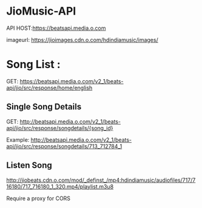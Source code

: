 # JioMusic-API

API HOST:https://beatsapi.media.o.com

imageurl: https://jioimages.cdn.o.com/hdindiamusic/images/

# Song List :

GET: https://beatsapi.media.o.com/v2_1/beats-api/jio/src/response/home/english

## Single Song Details 

GET: http://beatsapi.media.o.com/v2_1/beats-api/jio/src/response/songdetails/{song_id}

Example: http://beatsapi.media.o.com/v2_1/beats-api/jio/src/response/songdetails/713_712784_1

## Listen Song

http://jiobeats.cdn.o.com/mod/_definst_/mp4:hdindiamusic/audiofiles/717/716180/717_716180_1_320.mp4/playlist.m3u8

Require a proxy for CORS
